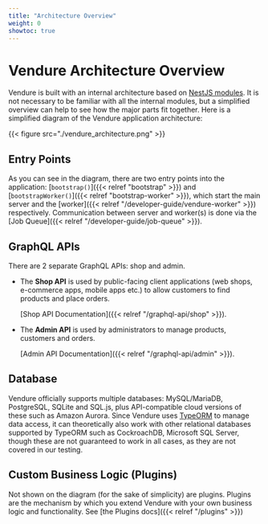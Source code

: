 ```yaml
---
title: "Architecture Overview"
weight: 0
showtoc: true
---
```


# Vendure Architecture Overview

Vendure is built with an internal architecture based on [NestJS modules](https://docs.nestjs.com/modules). It is not necessary to be familiar with all the internal modules, but a simplified overview can help to see how the major parts fit together.
Here is a simplified diagram of the Vendure application architecture:

{{< figure src="./vendure_architecture.png" >}} 

## Entry Points

As you can see in the diagram, there are two entry points into the application: [`bootstrap()`]({{< relref "bootstrap" >}}) and [`bootstrapWorker()`]({{< relref "bootstrap-worker" >}}), which start the main server and the [worker]({{< relref "/developer-guide/vendure-worker" >}}) respectively. Communication between server and worker(s) is done via the [Job Queue]({{< relref "/developer-guide/job-queue" >}}).

## GraphQL APIs

There are 2 separate GraphQL APIs: shop and admin. 

* The **Shop API** is used by public-facing client applications (web shops, e-commerce apps, mobile apps etc.) to allow customers to find products and place orders. 
    
    [Shop API Documentation]({{< relref "/graphql-api/shop" >}}).
* The **Admin API** is used by administrators to manage products, customers and orders. 

    [Admin API Documentation]({{< relref "/graphql-api/admin" >}}).

## Database

Vendure officially supports multiple databases: MySQL/MariaDB, PostgreSQL, SQLite and SQL.js, plus API-compatible cloud versions of these such as Amazon Aurora. Since Vendure uses [TypeORM](https://typeorm.io/#/) to manage data access, it can theoretically also work with other relational databases supported by TypeORM such as CockroachDB, Microsoft SQL Server, though these are not guaranteed to work in all cases, as they are not covered in our testing.

## Custom Business Logic (Plugins)

Not shown on the diagram (for the sake of simplicity) are plugins. Plugins are the mechanism by which you extend Vendure with your own business logic and functionality. See [the Plugins docs]({{< relref "/plugins" >}})
